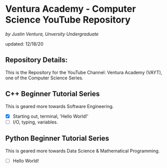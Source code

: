 # Ventura Academy - Computer Science YouTube Repository

*by Justin Ventura, Unversity Undergraduate*

updated: 12/18/20

## Repository Details:

This is the Repository for the YouTube Channel: Ventura Academy (VAYT), one of the Computer Science Series.  

## C++ Beginner Tutorial Series

This is geared more towards Software Engineering.

- [x] Starting out, terminal, 'Hello World!'
- [ ] I/O, typing, variables.

## Python Beginner Tutorial Series

This is geared more towards Data Science & Mathematical Programming.

- [ ] Hello World!
